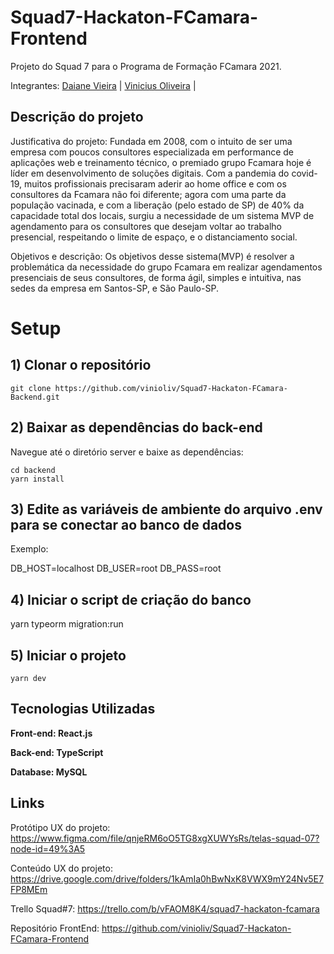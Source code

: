 # Squad7-Hackaton-FCamara-Frontend
Projeto do Squad 7 para o Programa de Formação FCamara 2021.


Integrantes: [Daiane Vieira](https://github.com/Daiane-Vieira) |
[Vinicius Oliveira](https://github.com/vinioliv) |


## Descrição do projeto
Justificativa do projeto: Fundada em 2008, com o intuito de ser uma empresa com poucos consultores especializada em performance de aplicações web e treinamento técnico, o premiado grupo Fcamara hoje é líder em desenvolvimento de soluções digitais. Com a pandemia do covid-19, muitos profissionais precisaram aderir ao home office e com os consultores da Fcamara não foi diferente; agora com uma parte da população vacinada, e com a liberação (pelo estado de SP) de 40% da capacidade total dos locais, surgiu a necessidade de um sistema MVP de agendamento para os consultores que desejam voltar ao trabalho presencial, respeitando o limite de espaço, e o distanciamento social.

Objetivos e descrição: Os objetivos desse sistema(MVP) é resolver a problemática da necessidade do grupo Fcamara em realizar agendamentos presenciais de seus consultores, de forma ágil, simples e intuitiva, nas sedes da empresa em Santos-SP, e São Paulo-SP.


# Setup

## 1) Clonar o repositório
```
git clone https://github.com/vinioliv/Squad7-Hackaton-FCamara-Backend.git
```

## 2) Baixar as dependências do back-end
Navegue até o diretório server e baixe as dependências:
```
cd backend
yarn install
```
## 3) Edite as variáveis de ambiente do arquivo .env para se conectar ao banco de dados

Exemplo: 

DB_HOST=localhost
DB_USER=root
DB_PASS=root

## 4) Iniciar o script de criação do banco

yarn typeorm migration:run

## 5) Iniciar o projeto

```
yarn dev

```
## Tecnologias Utilizadas

**Front-end: React.js**

**Back-end: TypeScript**

**Database: MySQL**

## Links

Protótipo UX do projeto: https://www.figma.com/file/qnjeRM6oO5TG8xgXUWYsRs/telas-squad-07?node-id=49%3A5

Conteúdo UX do projeto: https://drive.google.com/drive/folders/1kAmIa0hBwNxK8VWX9mY24Nv5E7FP8MEm

Trello Squad#7: https://trello.com/b/vFAOM8K4/squad7-hackaton-fcamara

Repositório FrontEnd: https://github.com/vinioliv/Squad7-Hackaton-FCamara-Frontend


